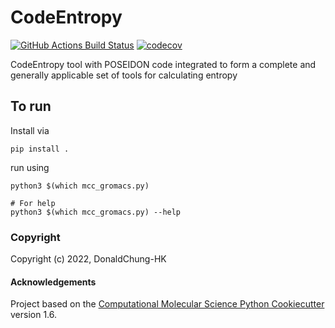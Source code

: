CodeEntropy
==============================
[//]: # (Badges)
[![GitHub Actions Build Status](https://github.com/REPLACE_WITH_OWNER_ACCOUNT/CodeEntropy/workflows/CI/badge.svg)](https://github.com/REPLACE_WITH_OWNER_ACCOUNT/CodeEntropy/actions?query=workflow%3ACI)
[![codecov](https://codecov.io/gh/REPLACE_WITH_OWNER_ACCOUNT/CodeEntropy/branch/master/graph/badge.svg)](https://codecov.io/gh/REPLACE_WITH_OWNER_ACCOUNT/CodeEntropy/branch/master)


CodeEntropy tool with POSEIDON code integrated to form a complete and generally applicable set of tools for calculating entropy

## To run

Install via
```
pip install .
```

run using
```
python3 $(which mcc_gromacs.py)

# For help
python3 $(which mcc_gromacs.py) --help
```

### Copyright

Copyright (c) 2022, DonaldChung-HK


#### Acknowledgements
 
Project based on the 
[Computational Molecular Science Python Cookiecutter](https://github.com/molssi/cookiecutter-cms) version 1.6.
